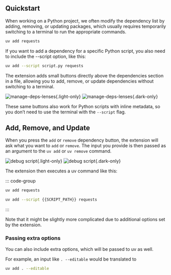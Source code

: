 ## Quickstart

When working on a Python project, we often modify the dependency list by adding, removing, or updating packages,
which usually requires temporarily switching to a terminal to run the appropriate commands.

```bash
uv add requests
```

If you want to add a dependency for a specific Python script, you also need to include the --script option, like this:

```bash
uv add --script script.py requests
```

The extension adds small buttons directly above the dependencies section in a file, allowing you to add, remove, or update dependencies without switching to a terminal.

![manage-deps-lenses](/manage-deps-lenses.png){.light-only}
![manage-deps-lenses](/manage-deps-lenses-dark.png){.dark-only}

These same buttons also work for Python scripts with inline metadata, so you don’t need to use the terminal with the `--script` flag.

## Add, Remove, and Update

When you press the `add` or `remove` dependency button, the extension will ask what you want to `add` or `remove`.
The input you provide is then passed as an argument to the `uv add` or `uv remove` command.

![debug script](/input-requests.png){.light-only}
![debug script](/input-requests-dark.png){.dark-only}

The extension then executes a uv command like this:

::: code-group

```bash [pyproject.toml]
uv add requests
```

```bash [script]
uv add --script {{SCRIPT_PATH}} requests
```

:::

Note that it might be slightly more complicated due to additional options set by the extension.

### Passing extra options

You can also include extra options, which will be passed to uv as well.

For example, an input like `. --editable` would be translated to

```bash
uv add . --editable
```
